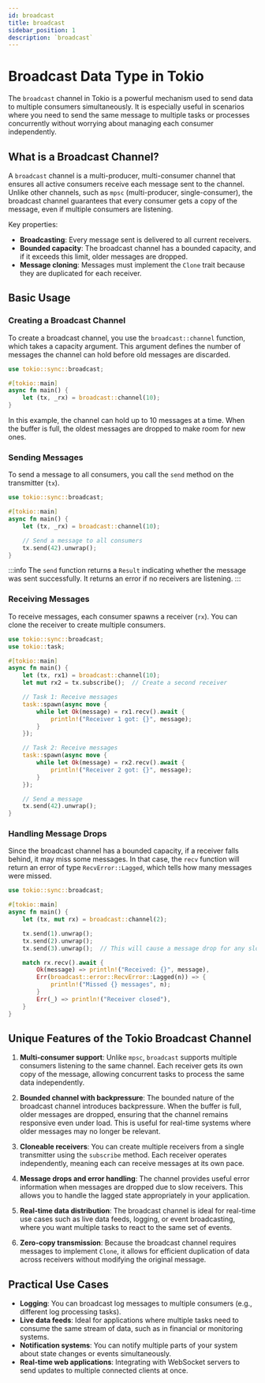 ```yaml
---
id: broadcast
title: broadcast
sidebar_position: 1
description: `broadcast`
---
```


# Broadcast Data Type in Tokio

The `broadcast` channel in Tokio is a powerful mechanism used to send data to multiple consumers simultaneously.
It is especially useful in scenarios where you need to send the same message to multiple tasks or processes concurrently
without worrying about managing each consumer independently.

## What is a Broadcast Channel?

A `broadcast` channel is a multi-producer,
multi-consumer channel that ensures all active consumers receive each message sent to the channel.
Unlike other channels, such as `mpsc` (multi-producer, single-consumer),
the broadcast channel guarantees that every consumer gets a copy of the message,
even if multiple consumers are listening.

Key properties:

- **Broadcasting**: Every message sent is delivered to all current receivers.
- **Bounded capacity**: The broadcast channel has a bounded capacity,
  and if it exceeds this limit, older messages are dropped.
- **Message cloning**: Messages must implement the `Clone` trait because they are duplicated for each receiver.

## Basic Usage

### Creating a Broadcast Channel

To create a broadcast channel, you use the `broadcast::channel` function, which takes a capacity argument.
This argument defines the number of messages the channel can hold before old messages are discarded.

```rust
use tokio::sync::broadcast;

#[tokio::main]
async fn main() {
    let (tx, _rx) = broadcast::channel(10);
}
```

In this example, the channel can hold up to 10 messages at a time.
When the buffer is full, the oldest messages are dropped to make room for new ones.

### Sending Messages

To send a message to all consumers, you call the `send` method on the transmitter (`tx`).

```rust
use tokio::sync::broadcast;

#[tokio::main]
async fn main() {
    let (tx, _rx) = broadcast::channel(10);

    // Send a message to all consumers
    tx.send(42).unwrap();
}
```

:::info
The `send` function returns a `Result` indicating whether the message was sent successfully.
It returns an error if no receivers are listening.
:::

### Receiving Messages

To receive messages, each consumer spawns a receiver (`rx`).
You can clone the receiver to create multiple consumers.

```rust
use tokio::sync::broadcast;
use tokio::task;

#[tokio::main]
async fn main() {
    let (tx, rx1) = broadcast::channel(10);
    let mut rx2 = tx.subscribe();  // Create a second receiver

    // Task 1: Receive messages
    task::spawn(async move {
        while let Ok(message) = rx1.recv().await {
            println!("Receiver 1 got: {}", message);
        }
    });

    // Task 2: Receive messages
    task::spawn(async move {
        while let Ok(message) = rx2.recv().await {
            println!("Receiver 2 got: {}", message);
        }
    });

    // Send a message
    tx.send(42).unwrap();
}
```

### Handling Message Drops

Since the broadcast channel has a bounded capacity, if a receiver falls behind, it may miss some messages.
In that case, the `recv` function will return an error of type `RecvError::Lagged`,
which tells how many messages were missed.

```rust
use tokio::sync::broadcast;

#[tokio::main]
async fn main() {
    let (tx, mut rx) = broadcast::channel(2);

    tx.send(1).unwrap();
    tx.send(2).unwrap();
    tx.send(3).unwrap();  // This will cause a message drop for any slow receiver

    match rx.recv().await {
        Ok(message) => println!("Received: {}", message),
        Err(broadcast::error::RecvError::Lagged(n)) => {
            println!("Missed {} messages", n);
        }
        Err(_) => println!("Receiver closed"),
    }
}
```

## Unique Features of the Tokio Broadcast Channel

1. **Multi-consumer support**: Unlike `mpsc`, `broadcast` supports multiple consumers listening to the same channel.
   Each receiver gets its own copy of the message, allowing concurrent tasks to process the same data independently.

2. **Bounded channel with backpressure**: The bounded nature of the broadcast channel introduces backpressure. When the
   buffer is full, older messages are dropped, ensuring that the channel remains responsive even under load. This is
   useful for real-time systems where older messages may no longer be relevant.

3. **Cloneable receivers**: You can create multiple receivers from a single transmitter using the `subscribe` method.
   Each receiver operates independently, meaning each can receive messages at its own pace.

4. **Message drops and error handling**: The channel provides useful error information when messages are dropped due to
   slow receivers. This allows you to handle the lagged state appropriately in your application.

5. **Real-time data distribution**: The broadcast channel is ideal for real-time use cases such as live data feeds,
   logging, or event broadcasting, where you want multiple tasks to react to the same set of events.

6. **Zero-copy transmission**: Because the broadcast channel requires messages to implement `Clone`, it allows for
   efficient duplication of data across receivers without modifying the original message.

## Practical Use Cases

- **Logging**: You can broadcast log messages to multiple consumers (e.g., different log processing tasks).
- **Live data feeds**: Ideal for applications where multiple tasks need to consume the same stream of data, such as in
  financial or monitoring systems.
- **Notification systems**: You can notify multiple parts of your system about state changes or events simultaneously.
- **Real-time web applications**: Integrating with WebSocket servers to send updates to multiple connected clients at
  once.
